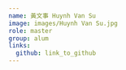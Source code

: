 ```yaml
---
name: 黃文事 Huynh Van Su 
image: images/Huynh Van Su.jpg 
role: master
group: alum
links:
  github: link_to_github 
---
```


